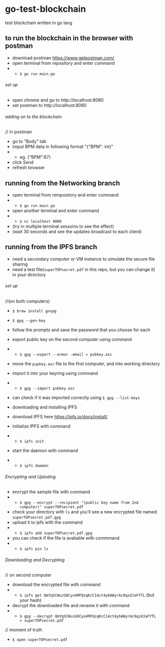 # go-test-blockchain
test blockchain written in go lang
## to run the blockchain in the browser with postman
- download postman https://www.getpostman.com/
- open terminal from repository and enter command 
- - `$ go run main.go`

###### set up
- open chrome and go to http://localhost:8080
- set postman to http://localhost:8080
###### adding on to the blockchain
// in postman
- go to "Body" tab
- imput BPM data in following format "{"BPM": int}"
- - eg. {"BPM":67}
- click Send
- refresh browser

## running from the Networking branch
- open terminal from rempository and enter command
- - `$ go run main.go`
- open another terminal and enter command
- - `$ nc localhost 9000`
- (try in multiple terminal sessoins to see the effect)
- (wait 30 seconds and see the updates broadcast to each client)

## running from the IPFS branch
- need a secondary computer or VM instance to simulate the secure file sharing
- need a test file(`superTOPsecret.pdf` in this repo, but you can change it) in your directory

###### set up 
//(on both computers)
- `$ brew install gnupg`
- `$ gpg --gen-key` 
- follow the prompts and save the password that you choose for each 
- export public key on the second computer using command
- - `$ gpg --export --armor -email > pubkey.asc`
- move the `pupkey.asc` file to the first computer, and into working directory
- import it into your keyring using command
- - `$ gpg --import pubkey.asc`
- can check if it was imported correctly using `$ gpg --list-keys`

- downloading and installing IPFS
- download IPFS here https://ipfs.io/docs/install/
- initialize IPFS with command
- - `$ ipfs init`
- start the daemon with command
- - `$ ipfs daemon`

###### Encrypting and Uploding
- encrypt the sample file with command
- - `$ gpg --encrypt --recipient "(public key name from 2nd computer)" superTOPsecret.pdf`
- check your directory with `ls` and you'll see a new encrypted file named `superTOPsecret.pdf.gpg`
- upload it to ipfs with the command 
- - `$ ipfs add superTOPsecret.pdf.gpg`
- you can check if the file is avaliable with commmand
- - `$ ipfs pin ls`

###### Downloading and Decrypting
// on second computer
- download the encrypted file with command 
- - `$ ipfs get QmYqSCWuzG8Cyo4MFQzqKcC14ct4ybAWyrAc9qzdJaFYTL` (but your hash)
- decrypt the downloaded file and rename it with command
- - `$ gpg --decrypt QmYqSCWuzG8Cyo4MFQzqKcC14ct4ybAWyrAc9qzdJaFYTL > superTOPsecret.pdf`

// moment of truth
- `$ open superTOPsecret.pdf`